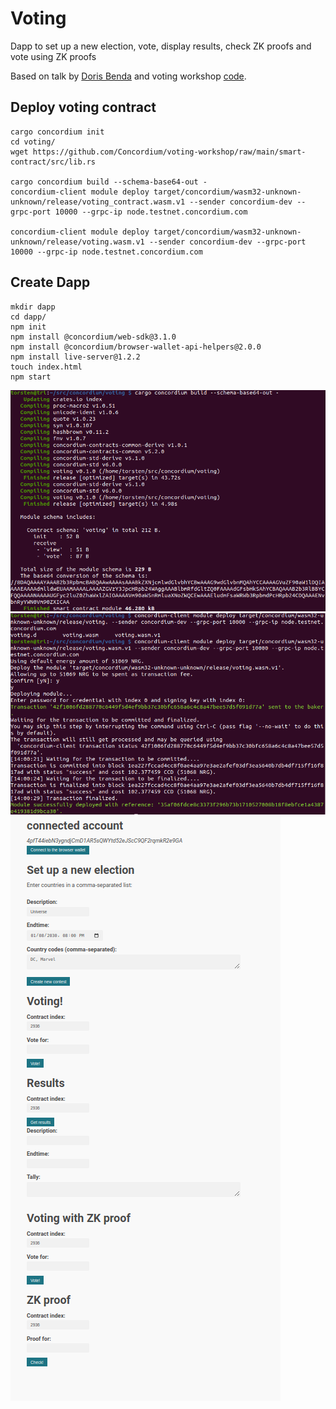 # Voting

Dapp to set up a new election, vote, display results, check ZK proofs and vote using ZK proofs

Based on talk by [Doris Benda](https://www.youtube.com/watch?v=J-SP_ptKu_I) and voting workshop [code](https://github.com/Concordium/voting-workshop).


## Deploy voting contract
    cargo concordium init
    cd voting/
    wget https://github.com/Concordium/voting-workshop/raw/main/smart-contract/src/lib.rs

    cargo concordium build --schema-base64-out -
    concordium-client module deploy target/concordium/wasm32-unknown-unknown/release/voting_contract.wasm.v1 --sender concordium-dev --grpc-port 10000 --grpc-ip node.testnet.concordium.com

    concordium-client module deploy target/concordium/wasm32-unknown-unknown/release/voting.wasm.v1 --sender concordium-dev --grpc-port 10000 --grpc-ip node.testnet.concordium.com

## Create Dapp

    mkdir dapp
    cd dapp/
    npm init
    npm install @concordium/web-sdk@3.1.0
    npm install @concordium/browser-wallet-api-helpers@2.0.0
    npm install live-server@1.2.2
    touch index.html
    npm start

![build](../assets/build.png)
![deploy](../assets/deploy2.png)
![voting](../assets/voting.png)

